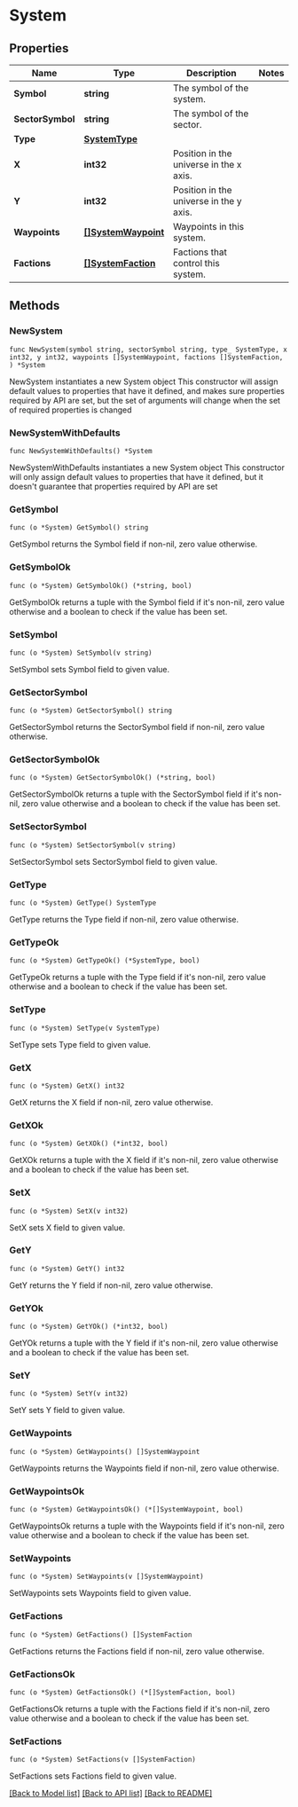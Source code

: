 # System

## Properties

Name | Type | Description | Notes
------------ | ------------- | ------------- | -------------
**Symbol** | **string** | The symbol of the system. | 
**SectorSymbol** | **string** | The symbol of the sector. | 
**Type** | [**SystemType**](SystemType.md) |  | 
**X** | **int32** | Position in the universe in the x axis. | 
**Y** | **int32** | Position in the universe in the y axis. | 
**Waypoints** | [**[]SystemWaypoint**](SystemWaypoint.md) | Waypoints in this system. | 
**Factions** | [**[]SystemFaction**](SystemFaction.md) | Factions that control this system. | 

## Methods

### NewSystem

`func NewSystem(symbol string, sectorSymbol string, type_ SystemType, x int32, y int32, waypoints []SystemWaypoint, factions []SystemFaction, ) *System`

NewSystem instantiates a new System object
This constructor will assign default values to properties that have it defined,
and makes sure properties required by API are set, but the set of arguments
will change when the set of required properties is changed

### NewSystemWithDefaults

`func NewSystemWithDefaults() *System`

NewSystemWithDefaults instantiates a new System object
This constructor will only assign default values to properties that have it defined,
but it doesn't guarantee that properties required by API are set

### GetSymbol

`func (o *System) GetSymbol() string`

GetSymbol returns the Symbol field if non-nil, zero value otherwise.

### GetSymbolOk

`func (o *System) GetSymbolOk() (*string, bool)`

GetSymbolOk returns a tuple with the Symbol field if it's non-nil, zero value otherwise
and a boolean to check if the value has been set.

### SetSymbol

`func (o *System) SetSymbol(v string)`

SetSymbol sets Symbol field to given value.


### GetSectorSymbol

`func (o *System) GetSectorSymbol() string`

GetSectorSymbol returns the SectorSymbol field if non-nil, zero value otherwise.

### GetSectorSymbolOk

`func (o *System) GetSectorSymbolOk() (*string, bool)`

GetSectorSymbolOk returns a tuple with the SectorSymbol field if it's non-nil, zero value otherwise
and a boolean to check if the value has been set.

### SetSectorSymbol

`func (o *System) SetSectorSymbol(v string)`

SetSectorSymbol sets SectorSymbol field to given value.


### GetType

`func (o *System) GetType() SystemType`

GetType returns the Type field if non-nil, zero value otherwise.

### GetTypeOk

`func (o *System) GetTypeOk() (*SystemType, bool)`

GetTypeOk returns a tuple with the Type field if it's non-nil, zero value otherwise
and a boolean to check if the value has been set.

### SetType

`func (o *System) SetType(v SystemType)`

SetType sets Type field to given value.


### GetX

`func (o *System) GetX() int32`

GetX returns the X field if non-nil, zero value otherwise.

### GetXOk

`func (o *System) GetXOk() (*int32, bool)`

GetXOk returns a tuple with the X field if it's non-nil, zero value otherwise
and a boolean to check if the value has been set.

### SetX

`func (o *System) SetX(v int32)`

SetX sets X field to given value.


### GetY

`func (o *System) GetY() int32`

GetY returns the Y field if non-nil, zero value otherwise.

### GetYOk

`func (o *System) GetYOk() (*int32, bool)`

GetYOk returns a tuple with the Y field if it's non-nil, zero value otherwise
and a boolean to check if the value has been set.

### SetY

`func (o *System) SetY(v int32)`

SetY sets Y field to given value.


### GetWaypoints

`func (o *System) GetWaypoints() []SystemWaypoint`

GetWaypoints returns the Waypoints field if non-nil, zero value otherwise.

### GetWaypointsOk

`func (o *System) GetWaypointsOk() (*[]SystemWaypoint, bool)`

GetWaypointsOk returns a tuple with the Waypoints field if it's non-nil, zero value otherwise
and a boolean to check if the value has been set.

### SetWaypoints

`func (o *System) SetWaypoints(v []SystemWaypoint)`

SetWaypoints sets Waypoints field to given value.


### GetFactions

`func (o *System) GetFactions() []SystemFaction`

GetFactions returns the Factions field if non-nil, zero value otherwise.

### GetFactionsOk

`func (o *System) GetFactionsOk() (*[]SystemFaction, bool)`

GetFactionsOk returns a tuple with the Factions field if it's non-nil, zero value otherwise
and a boolean to check if the value has been set.

### SetFactions

`func (o *System) SetFactions(v []SystemFaction)`

SetFactions sets Factions field to given value.



[[Back to Model list]](../README.md#documentation-for-models) [[Back to API list]](../README.md#documentation-for-api-endpoints) [[Back to README]](../README.md)



